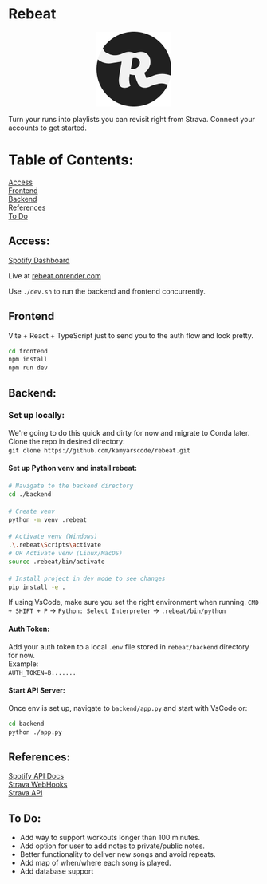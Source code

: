 # Rebeat

<p align="center">
  <img src="rebeat.png"/>
</p>

Turn your runs into playlists you can revisit right from Strava. Connect your accounts to get started.

# Table of Contents:

[Access](#access)  
[Frontend](#frontend)  
[Backend](#backend)  
[References](#references)  
[To Do](#to-do)

## Access:

[Spotify Dashboard](https://developer.spotify.com/dashboard/3127926c771c495897441b4e1a3ab7d8/settings)

Live at [rebeat.onrender.com](https://rebeat.onrender.com)

Use `./dev.sh` to run the backend and frontend concurrently.

## Frontend

Vite + React + TypeScript just to send you to the auth flow and look pretty.

```bash
cd frontend
npm install
npm run dev
```

## Backend:

### Set up locally:

We're going to do this quick and dirty for now and migrate to Conda later.  
Clone the repo in desired directory:  
`git clone https://github.com/kamyarscode/rebeat.git`

#### Set up Python venv and install rebeat:

```bash
# Navigate to the backend directory
cd ./backend

# Create venv
python -m venv .rebeat

# Activate venv (Windows)
.\.rebeat\Scripts\activate
# OR Activate venv (Linux/MacOS)
source .rebeat/bin/activate

# Install project in dev mode to see changes
pip install -e .
```

If using VsCode, make sure you set the right environment when running.
`CMD + SHIFT + P` -> `Python: Select Interpreter` -> `.rebeat/bin/python`

#### Auth Token:

Add your auth token to a local `.env` file stored in `rebeat/backend` directory for now.  
Example:  
`AUTH_TOKEN=B.......`

#### Start API Server:

Once env is set up, navigate to `backend/app.py` and start with VsCode or:

```bash
cd backend
python ./app.py
```

## References:

[Spotify API Docs](https://developer.spotify.com/documentation/web-api)  
[Strava WebHooks](https://developers.strava.com/docs/webhooks/)  
[Strava API](https://developers.strava.com/docs/reference/)

## To Do:

- Add way to support workouts longer than 100 minutes.
- Add option for user to add notes to private/public notes.
- Better functionality to deliver new songs and avoid repeats.
- Add map of when/where each song is played.
- Add database support
